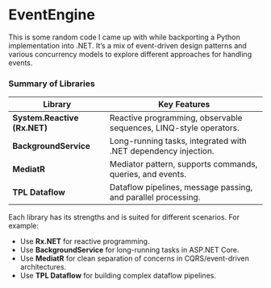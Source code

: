 # EventEngine

This is some random code I came up with while backporting a Python implementation into .NET. It’s a mix of event-driven design patterns and various concurrency models to explore different approaches for handling events.

### Summary of Libraries

| Library                     | Key Features                                                                 |
|-----------------------------|------------------------------------------------------------------------------|
| **System.Reactive (Rx.NET)** | Reactive programming, observable sequences, LINQ-style operators.            |
| **BackgroundService**        | Long-running tasks, integrated with .NET dependency injection.               |
| **MediatR**                  | Mediator pattern, supports commands, queries, and events.                    |
| **TPL Dataflow**             | Dataflow pipelines, message passing, and parallel processing.                |

Each library has its strengths and is suited for different scenarios. For example:
- Use **Rx.NET** for reactive programming.
- Use **BackgroundService** for long-running tasks in ASP.NET Core.
- Use **MediatR** for clean separation of concerns in CQRS/event-driven architectures.
- Use **TPL Dataflow** for building complex dataflow pipelines.
